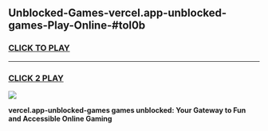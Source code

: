 
## Unblocked-Games-vercel.app-unblocked-games-Play-Online-#tol0b
<h3>
<a href="https://premium.freeplayer.one?title=vercel.app-unblocked-games&ref=27F">CLICK TO PLAY</a></h3>
<hr>

<h3>
<a href="https://premium.freeplayer.one?title=vercel.app-unblocked-games&ref=27F">CLICK 2 PLAY</a>
  
</h3>

<a href="https://premium.freeplayer.one?title=vercel.app-unblocked-games&ref=27F"><img src="https://clearcache.store/games.png"></a>


**vercel.app-unblocked-games games unblocked: Your Gateway to Fun and Accessible Online Gaming**
